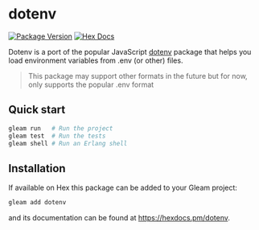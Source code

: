 # dotenv

[![Package Version](https://img.shields.io/hexpm/v/dotenv)](https://hex.pm/packages/dotenv)
[![Hex Docs](https://img.shields.io/badge/hex-docs-ffaff3)](https://hexdocs.pm/dotenv/)

Dotenv is a port of the popular JavaScript [dotenv](https://github.com/motdotla/dotenv/blob/master/lib/main.js) package that helps you load environment variables from .env (or other) files.

> This package may support other formats in the future but for now, only supports the popular .env format

## Quick start

```sh
gleam run   # Run the project
gleam test  # Run the tests
gleam shell # Run an Erlang shell
```

## Installation

If available on Hex this package can be added to your Gleam project:

```sh
gleam add dotenv
```

and its documentation can be found at <https://hexdocs.pm/dotenv>.
